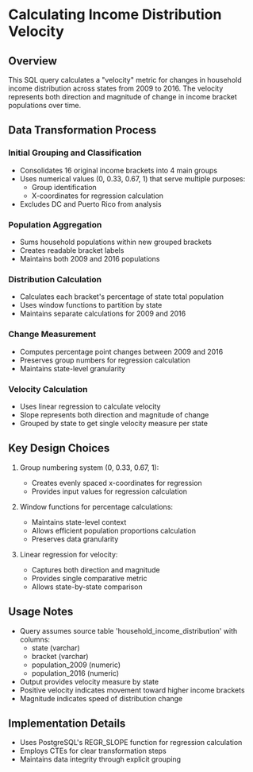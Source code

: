 # Calculating Income Distribution Velocity

## Overview
This SQL query calculates a "velocity" metric for changes in household income distribution across states from 2009 to 2016. The velocity represents both direction and magnitude of change in income bracket populations over time.

## Data Transformation Process

### Initial Grouping and Classification
- Consolidates 16 original income brackets into 4 main groups
- Uses numerical values (0, 0.33, 0.67, 1) that serve multiple purposes:
  - Group identification
  - X-coordinates for regression calculation
- Excludes DC and Puerto Rico from analysis

### Population Aggregation
- Sums household populations within new grouped brackets
- Creates readable bracket labels
- Maintains both 2009 and 2016 populations

### Distribution Calculation
- Calculates each bracket's percentage of state total population
- Uses window functions to partition by state
- Maintains separate calculations for 2009 and 2016

### Change Measurement
- Computes percentage point changes between 2009 and 2016
- Preserves group numbers for regression calculation
- Maintains state-level granularity

### Velocity Calculation
- Uses linear regression to calculate velocity
- Slope represents both direction and magnitude of change
- Grouped by state to get single velocity measure per state

## Key Design Choices
1. Group numbering system (0, 0.33, 0.67, 1):
   - Creates evenly spaced x-coordinates for regression
   - Provides input values for regression calculation

2. Window functions for percentage calculations:
   - Maintains state-level context
   - Allows efficient population proportions calculation
   - Preserves data granularity

3. Linear regression for velocity:
   - Captures both direction and magnitude
   - Provides single comparative metric
   - Allows state-by-state comparison

## Usage Notes
- Query assumes source table 'household_income_distribution' with columns:
  - state (varchar)
  - bracket (varchar)
  - population_2009 (numeric)
  - population_2016 (numeric)
- Output provides velocity measure by state
- Positive velocity indicates movement toward higher income brackets
- Magnitude indicates speed of distribution change

## Implementation Details
- Uses PostgreSQL's REGR_SLOPE function for regression calculation
- Employs CTEs for clear transformation steps
- Maintains data integrity through explicit grouping
